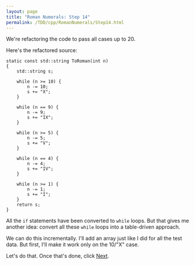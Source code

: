 ```yaml
---
layout: page
title: "Roman Numerals: Step 14"
permalink: /TDD/cpp/RomanNumerals/Step14.html
---
```


We're refactoring the code to pass all cases up to 20. 

Here's the refactored source:
```
static const std::string ToRoman(int n)
{
	std::string s;

	while (n >= 10) {
		n -= 10;
		s += "X";
	}

	while (n == 9) {
		n -= 9;
		s += "IX";
	}

	while (n >= 5) {
		n -= 5;
		s += "V";
	}

	while (n == 4) {
		n -= 4;
		s += "IV";
	}

	while (n >= 1) {
		n -= 1;
		s += "I";
	}
	return s;
}
```

All the ```if``` statements have been converted to ```while``` loops. But that gives me another idea:  convert all these ```while``` loops into a table-driven approach.

We can do this incrementally. I'll add an array just like I did for all the test data. But first, I'll make it work only on the 10/"X" case.

Let's do that.  Once that's done, click [Next](Step15.html).
